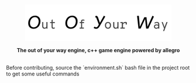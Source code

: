 <p align="center">
<img width=400 height=100 src="/diagrams/name/horizontal-banner.png"/>
</p>
<p align="center">
  <b>The out of your way engine, c++ game engine powered by allegro</b>
</p>
<br>
Before contributing, source the `environment.sh` bash file in the project root to get some useful commands
